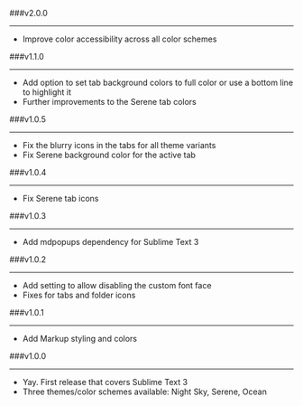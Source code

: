 ###v2.0.0

---

- Improve color accessibility across all color schemes

###v1.1.0

---

- Add option to set tab background colors to full color or use a bottom line to highlight it
- Further improvements to the Serene tab colors

###v1.0.5

---

- Fix the blurry icons in the tabs for all theme variants
- Fix Serene background color for the active tab

###v1.0.4

---

- Fix Serene tab icons

###v1.0.3

---

- Add mdpopups dependency for Sublime Text 3

###v1.0.2

---

- Add setting to allow disabling the custom font face
- Fixes for tabs and folder icons

###v1.0.1

---

- Add Markup styling and colors

###v1.0.0

---

- Yay. First release that covers Sublime Text 3
- Three themes/color schemes available: Night Sky, Serene, Ocean
